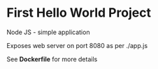 # First Hello World Project

Node JS - simple application

Exposes web server on port 8080 as per ./app.js

See **Dockerfile** for more details
